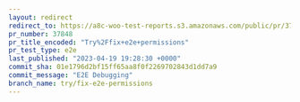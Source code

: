 ```yaml
---
layout: redirect
redirect_to: https://a8c-woo-test-reports.s3.amazonaws.com/public/pr/37848/e2e/index.html
pr_number: 37848
pr_title_encoded: "Try%2Ffix+e2e+permissions"
pr_test_type: e2e
last_published: "2023-04-19 19:28:30 +0000"
commit_sha: 01e1796d2bf15ff65aa8f0f2269702843d1dd7a9
commit_message: "E2E Debugging"
branch_name: try/fix-e2e-permissions
---
```

